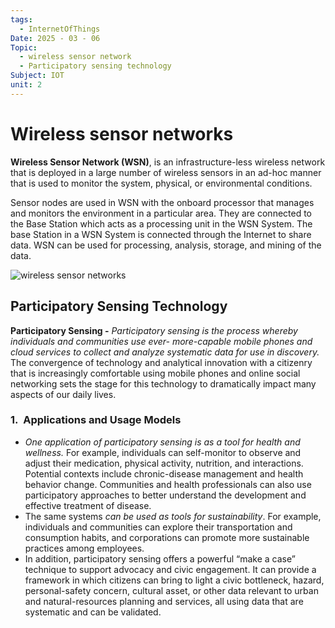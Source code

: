 ```yaml
---
tags:
  - InternetOfThings
Date: 2025 - 03 - 06
Topic:
  - wireless sensor network
  - Participatory sensing technology
Subject: IOT
unit: 2
---
```

# Wireless sensor networks
**Wireless Sensor Network (WSN)**, is an infrastructure-less wireless network that is deployed in a large number of wireless sensors in an ad-hoc manner that is used to monitor the system, physical, or environmental conditions. 

Sensor nodes are used in WSN with the onboard processor that manages and monitors the environment in a particular area. They are connected to the Base Station which acts as a processing unit in the WSN System. The base Station in a WSN System is connected through the Internet to share data. WSN can be used for processing, analysis, storage, and mining of the data.

![wireless sensor networks](https://media.geeksforgeeks.org/wp-content/uploads/20200103210615/gfg_wireless_sensor_network.png)


## Participatory Sensing Technology

**Participatory Sensing -** *Participatory sensing is the process whereby individuals and communities use ever- more-capable mobile phones and cloud services to collect and analyze systematic data for use in discovery.* The convergence of technology and analytical innovation with a citizenry that is increasingly comfortable using mobile phones and online social networking sets the stage for this technology to dramatically impact many aspects of our daily lives.
### 1.  Applications and Usage Models
- *One application of participatory sensing is as a tool for health and wellness.* For example, individuals can self-monitor to observe and adjust their medication, physical activity, nutrition, and interactions. Potential contexts include chronic-disease management and health behavior change. Communities and health professionals can also use participatory approaches to better understand the development and effective treatment of disease.
- The same systems *can be used as tools for sustainability*. For example, individuals and communities can explore their transportation and consumption habits, and corporations can promote more sustainable practices among employees.
- In addition, participatory sensing offers a powerful “make a case” technique to support advocacy and civic engagement. It can provide a framework in which citizens can bring to light a civic bottleneck, hazard, personal-safety concern, cultural asset, or other data relevant to urban and natural-resources planning and services, all using data that are systematic and can be validated.